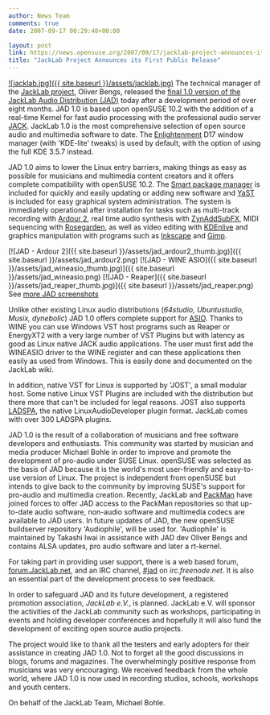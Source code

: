 ```yaml
---
author: News Team
comments: true
date: 2007-09-17 00:29:48+00:00

layout: post
link: https://news.opensuse.org/2007/09/17/jacklab-project-announces-its-first-public-release/
title: "JackLab Project Announces its First Public Release"
---
```

[![jacklab.jpg]({{ site.baseurl }}/assets/jacklab.jpg)](http://jacklab.org) The technical manager of the [JackLab project](http://jacklab.org/), Oliver Bengs, released the [final 1.0 version of the JackLab Audio Distribution (JAD)](http://jacklab.net/jacklaborg/english/?Releases:JAD_1.0_final_release) today after a development period of over eight months. JAD 1.0 is based upon openSUSE 10.2 with the addition of a real-time Kernel for fast audio processing with the professional audio server [JACK](http://jackaudio.org/). JackLab 1.0 is the most comprehensive selection of open source audio and multimedia software to date. The [Enlightenment](http://www.enlightenment.org/) D17 window manager (with 'KDE-lite' tweaks) is used by default, with the option of using the full KDE 3.5.7 instead.

<!-- more -->
JAD 1.0 aims to lower the Linux entry barriers, making things as easy as possible for musicians and multimedia content creators and it offers complete compatibility with openSUSE 10.2. The [Smart package manager](http://smartpm.org) is included for quickly and easily updating or adding new software and [YaST](http://opensuse.org/YaST) is included for easy graphical system administration. The system is immediately operational after installation for tasks such as multi-track recording with [Ardour 2](http://ardour.org/), real time audio synthesis with [ZynAddSubFX](http://zynaddsubfx.sourceforge.net/), MIDI sequencing with [Rosegarden](http://www.rosegardenmusic.com/), as well as video editing with [KDEnlive](http://www.kdenlive.org/) and graphics manipulation with programs such as [Inkscape](http://www.inkscape.org/) and [Gimp](http://www.gimp.org/).



[![JAD - Ardour 2]({{ site.baseurl }}/assets/jad_ardour2_thumb.jpg)]({{ site.baseurl }}/assets/jad_ardour2.png) [![JAD - WINE ASIO]({{ site.baseurl }}/assets/jad_wineasio_thumb.jpg)]({{ site.baseurl }}/assets/jad_wineasio.png) [![JAD - Reaper]({{ site.baseurl }}/assets/jad_reaper_thumb.jpg)]({{ site.baseurl }}/assets/jad_reaper.png)
See [more JAD screenshots](http://jacklab.net/jacklaborg/english/?JAD_1.0_Screenshots)



Unlike other existing Linux audio distributions (_64studio, Ubuntustudio, Musix, dynebolic_) JAD 1.0 offers complete support for [ASIO](http://en.wikipedia.org/wiki/Audio_stream_input_output). Thanks to WINE you can use Windows VST host programs such as Reaper or EnergyXT2 with a very large number of VST Plugins but with latency as good as Linux native JACK audio applications. The user must first add the WINEASIO driver to the WINE register and can these applications then easily as used from Windows. This is easily done and documented on the JackLab wiki.

In addition, native VST for Linux is supported by 'JOST', a small modular host. Some native Linux VST Plugins are included with the distribution but there more that can't be included for legal reasons. JOST also supports [LADSPA](http://www.ladspa.org/), the native LinuxAudioDeveloper plugin format. JackLab comes with over 300 LADSPA plugins.

JAD 1.0 is the result of a collaboration of musicians and free software developers and enthusiasts. This community was started by musician and media producer Michael Bohle in order to improve and promote the development of pro-audio under SUSE Linux. openSUSE was selected as the basis of JAD because it is the world's most user-friendly and easy-to-use version of Linux. The project is independent from openSUSE but intends to give back to the community by improving SUSE's support for pro-audio and multimedia creation. Recently, JackLab and [PackMan](http://packman.links2linux.de) have joined forces to offer JAD access to the PackMan repositories so that up-to-date audio software, non-audio software and multimedia codecs are available to JAD users. In future updates of JAD, the new openSUSE buildserver repository 'Audiophile', will be used for. 'Audiophile' is maintained by Takashi Iwai in assistance with JAD dev Oliver Bengs and contains ALSA updates, pro audio software and later a rt-kernel.

For taking part in providing user support, there is a web based forum, [forum.JackLab.net](http://forum.jacklab.net/), and an IRC channel, [#jad](irc://irc.freenode.net/jad) on _irc.freenode.net_. It is also an essential part of the development process to see feedback.

In order to safeguard JAD and its future development, a registered promotion association, _JackLab e.V._, is planned. JackLab e.V. will sponsor the activities of the JackLab community such as workshops, participating in events and holding developer conferences and hopefully it will also fund the development of exciting open source audio projects.

The project would like to thank all the testers and early adopters for their assistance in creating JAD 1.0. Not to forget all the good discussions in blogs, forums and magazines. The overwhelmingly positive response from musicians was very encouraging. We received feedback from the whole world, where JAD 1.0 is now used in recording studios, schools, workshops and youth centers.

On behalf of the JackLab Team,
Michael Bohle.	
